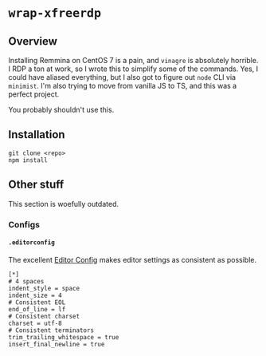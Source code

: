 # `wrap-xfreerdp`

## Overview

Installing Remmina on CentOS 7 is a pain, and `vinagre` is absolutely horrible. I RDP a ton at work, so I wrote this to simplify some of the commands. Yes, I could have aliased everything, but I also got to figure out `node` CLI via `minimist`. I'm also trying to move from vanilla JS to TS, and this was a perfect project.

You probably shouldn't use this.

## Installation

    git clone <repo>
    npm install

## Other stuff

This section is woefully outdated.

### Configs

#### `.editorconfig`

The excellent [Editor Config](http://editorconfig.org/) makes editor settings as consistent as possible.

    [*]
    # 4 spaces
    indent_style = space
    indent_size = 4
    # Consistent EOL
    end_of_line = lf
    # Consistent charset
    charset = utf-8
    # Consistent terminators
    trim_trailing_whitespace = true
    insert_final_newline = true
